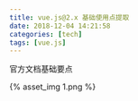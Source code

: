 ```yaml
---
title: vue.js@2.x 基础使用点提取
date: 2018-12-04 14:21:58
categories: [tech]
tags: [vue.js]
---
```


官方文档基础要点

<escape><!-- more --></escape>

{% asset_img 1.png %}

